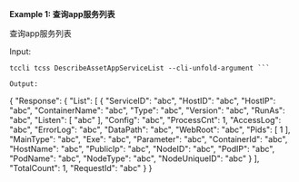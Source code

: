 **Example 1: 查询app服务列表**

查询app服务列表

Input: 

```
tccli tcss DescribeAssetAppServiceList --cli-unfold-argument ```

Output: 
```
{
    "Response": {
        "List": [
            {
                "ServiceID": "abc",
                "HostID": "abc",
                "HostIP": "abc",
                "ContainerName": "abc",
                "Type": "abc",
                "Version": "abc",
                "RunAs": "abc",
                "Listen": [
                    "abc"
                ],
                "Config": "abc",
                "ProcessCnt": 1,
                "AccessLog": "abc",
                "ErrorLog": "abc",
                "DataPath": "abc",
                "WebRoot": "abc",
                "Pids": [
                    1
                ],
                "MainType": "abc",
                "Exe": "abc",
                "Parameter": "abc",
                "ContainerId": "abc",
                "HostName": "abc",
                "PublicIp": "abc",
                "NodeID": "abc",
                "PodIP": "abc",
                "PodName": "abc",
                "NodeType": "abc",
                "NodeUniqueID": "abc"
            }
        ],
        "TotalCount": 1,
        "RequestId": "abc"
    }
}
```

